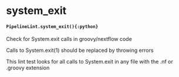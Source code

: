 # system\_exit

#### `PipelineLint.system_exit(){:python}`

Check for System.exit calls in groovy/nextflow code

Calls to System.exit(1) should be replaced by throwing errors

This lint test looks for all calls to System.exit
in any file with the .nf or .groovy extension
